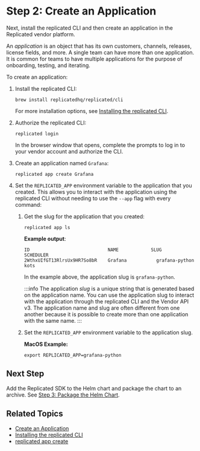 # Step 2: Create an Application

Next, install the replicated CLI and then create an application in the Replicated vendor platform.

An _application_ is an object that has its own customers, channels, releases, license fields, and more. A single team can have more than one application. It is common for teams to have multiple applications for the purpose of onboarding, testing, and iterating.

To create an application:

1. Install the replicated CLI:

   ```
   brew install replicatedhq/replicated/cli
   ```
   For more installation options, see [Installing the replicated CLI](/reference/replicated-cli-installing).

1. Authorize the replicated CLI:

   ```
   replicated login
   ```
   In the browser window that opens, complete the prompts to log in to your vendor account and authorize the CLI.

1. Create an application named `Grafana`:

   ```
   replicated app create Grafana
   ```

1. Set the `REPLICATED_APP` environment variable to the application that you created. This allows you to interact with the application using the replicated CLI without needing to use the `--app` flag with every command:

   1. Get the slug for the application that you created:

      ```
      replicated app ls
      ```
      **Example output**:
      ```
      ID                             NAME            SLUG            SCHEDULER
      2WthxUIfGT13RlrsUx9HR7So8bR    Grafana           grafana-python     kots
      ```
      In the example above, the application slug is `grafana-python`.

      :::info
      The application _slug_ is a unique string that is generated based on the application name. You can use the application slug to interact with the application through the replicated CLI and the Vendor API v3. The application name and slug are often different from one another because it is possible to create more than one application with the same name.
      :::

   1. Set the `REPLICATED_APP` environment variable to the application slug.

      **MacOS Example:**

      ```
      export REPLICATED_APP=grafana-python
      ```

## Next Step

Add the Replicated SDK to the Helm chart and package the chart to an archive. See [Step 3: Package the Helm Chart](tutorial-config-package-chart).

## Related Topics

* [Create an Application](/vendor/vendor-portal-manage-app#create-an-application)
* [Installing the replicated CLI](/reference/replicated-cli-installing)
* [replicated app create](/reference/replicated-cli-app-create)